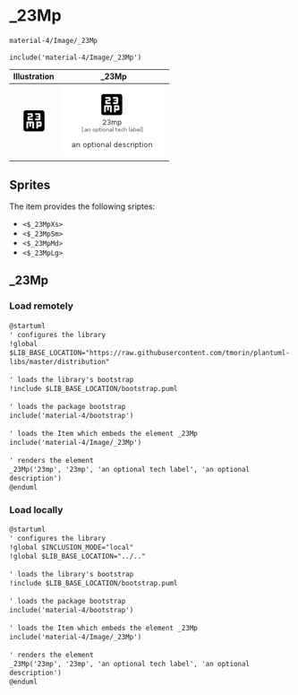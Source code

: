 # _23Mp


```text
material-4/Image/_23Mp
```

```text
include('material-4/Image/_23Mp')
```



| Illustration | _23Mp |
| :---: | :---: |
| ![illustration for Illustration](../../material-4/Image/_23Mp.png) | ![illustration for _23Mp](../../material-4/Image/_23Mp.Local.png) |



## Sprites
The item provides the following sriptes:

- `<$_23MpXs>`
- `<$_23MpSm>`
- `<$_23MpMd>`
- `<$_23MpLg>`





## _23Mp

### Load remotely
```plantuml
@startuml
' configures the library
!global $LIB_BASE_LOCATION="https://raw.githubusercontent.com/tmorin/plantuml-libs/master/distribution"

' loads the library's bootstrap
!include $LIB_BASE_LOCATION/bootstrap.puml

' loads the package bootstrap
include('material-4/bootstrap')

' loads the Item which embeds the element _23Mp
include('material-4/Image/_23Mp')

' renders the element
_23Mp('23mp', '23mp', 'an optional tech label', 'an optional description')
@enduml
```

### Load locally
```plantuml
@startuml
' configures the library
!global $INCLUSION_MODE="local"
!global $LIB_BASE_LOCATION="../.."

' loads the library's bootstrap
!include $LIB_BASE_LOCATION/bootstrap.puml

' loads the package bootstrap
include('material-4/bootstrap')

' loads the Item which embeds the element _23Mp
include('material-4/Image/_23Mp')

' renders the element
_23Mp('23mp', '23mp', 'an optional tech label', 'an optional description')
@enduml
```

